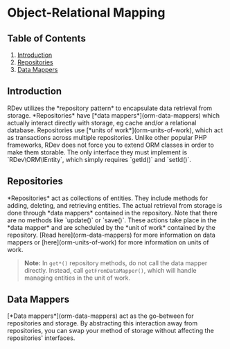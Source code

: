 # Object-Relational Mapping

## Table of Contents
1. [Introduction](#introduction)
2. [Repositories](#repositories)
3. [Data Mappers](#data-mappers)

<h2 id="introduction">Introduction</h2>
RDev utilizes the *repository pattern* to encapsulate data retrieval from storage.  *Repositories* have [*data mappers*](orm-data-mappers) which actually interact directly with storage, eg cache and/or a relational database.  Repositories use [*units of work*](orm-units-of-work), which act as transactions across multiple repositories.  Unlike other popular PHP frameworks, RDev does not force you to extend ORM classes in order to make them storable.  The only interface they must implement is `RDev\ORM\IEntity`, which simply requires `getId()` and `setId()`.

<h2 id="repositories">Repositories</h2>
*Repositories* act as collections of entities.  They include methods for adding, deleting, and retrieving entities.  The actual retrieval from storage is done through *data mappers* contained in the repository.  Note that there are no methods like `update()` or `save()`.  These actions take place in the *data mapper* and are scheduled by the *unit of work* contained by the repository.  [Read here](orm-data-mappers) for more information on data mappers or [here](orm-units-of-work) for more information on units of work.

> **Note:** In `get*()` repository methods, do not call the data mapper directly.  Instead, call `getFromDataMapper()`, which will handle managing entities in the unit of work.

<h2 id="data-mappers">Data Mappers</h2>
[*Data mappers*](orm-data-mappers) act as the go-between for repositories and storage.  By abstracting this interaction away from repositories, you can swap your method of storage without affecting the repositories' interfaces.